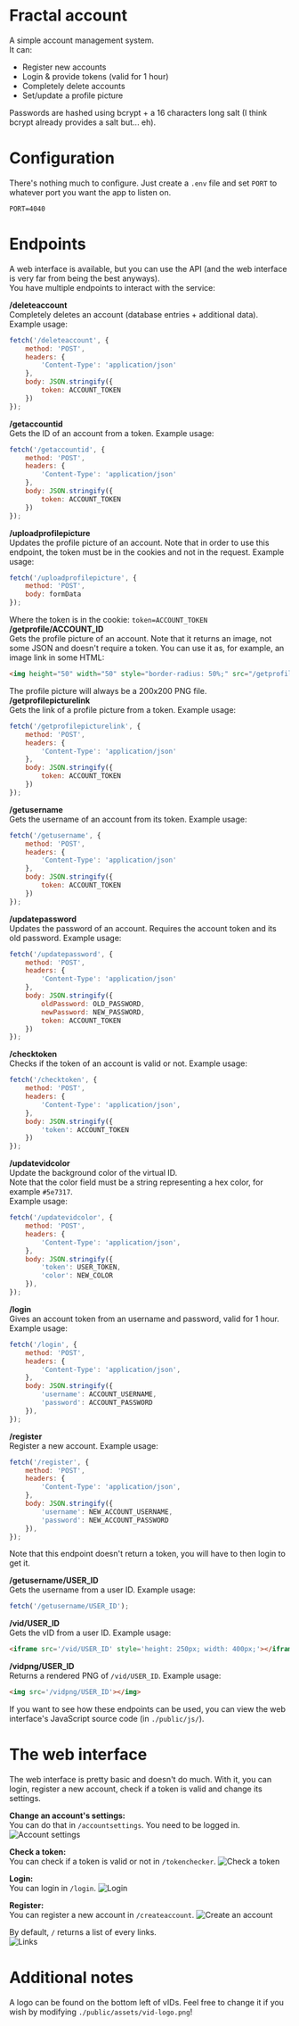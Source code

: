 # Fractal account
A simple account management system.\
It can:
- Register new accounts
- Login & provide tokens (valid for 1 hour)
- Completely delete accounts
- Set/update a profile picture

Passwords are hashed using bcrypt + a 16 characters long salt (I think bcrypt already provides a salt but... eh).
# Configuration
There's nothing much to configure. Just create a `.env` file and set `PORT` to whatever port you want the app to listen on.
```dotenv
PORT=4040
```
# Endpoints
A web interface is available, but you can use the API (and the web interface is very far from being the best anyways).\
You have multiple endpoints to interact with the service:

**/deleteaccount**\
Completely deletes an account (database entries + additional data). Example usage:
```js
fetch('/deleteaccount', {
    method: 'POST',
    headers: {
        'Content-Type': 'application/json'
    },
    body: JSON.stringify({
        token: ACCOUNT_TOKEN
    })
});
```
**/getaccountid**\
Gets the ID of an account from a token. Example usage:
```js
fetch('/getaccountid', {
    method: 'POST',
    headers: {
        'Content-Type': 'application/json'
    },
    body: JSON.stringify({
        token: ACCOUNT_TOKEN
    })
});
```
**/uploadprofilepicture**\
Updates the profile picture of an account. Note that in order to use this endpoint, the token must be in the cookies and not in the request. Example usage:
```js
fetch('/uploadprofilepicture', {
    method: 'POST',
    body: formData
});
```
Where the token is in the cookie: `token=ACCOUNT_TOKEN`\
**/getprofile/ACCOUNT_ID**\
Gets the profile picture of an account. Note that it returns an image, not some JSON and doesn't require a token. You can use it as, for example, an image link in some HTML:
```html
<img height="50" width="50" style="border-radius: 50%;" src="/getprofile/13">
```
The profile picture will always be a 200x200 PNG file.\
**/getprofilepicturelink**\
Gets the link of a profile picture from a token. Example usage:
```js
fetch('/getprofilepicturelink', {
    method: 'POST',
    headers: {
        'Content-Type': 'application/json'
    },
    body: JSON.stringify({
        token: ACCOUNT_TOKEN
    })
});
```
**/getusername**\
Gets the username of an account from its token. Example usage:
```js
fetch('/getusername', {
    method: 'POST',
    headers: {
        'Content-Type': 'application/json'
    },
    body: JSON.stringify({
        token: ACCOUNT_TOKEN
    })
});
```
**/updatepassword**\
Updates the password of an account. Requires the account token and its old password. Example usage:
```js
fetch('/updatepassword', {
    method: 'POST',
    headers: {
        'Content-Type': 'application/json'
    },
    body: JSON.stringify({
        oldPassword: OLD_PASSWORD,
        newPassword: NEW_PASSWORD,
        token: ACCOUNT_TOKEN
    })
});
```
**/checktoken**\
Checks if the token of an account is valid or not. Example usage:
```js
fetch('/checktoken', {
    method: 'POST',
    headers: {
        'Content-Type': 'application/json',
    },
    body: JSON.stringify({
        'token': ACCOUNT_TOKEN
    })
});
```
**/updatevidcolor**\
Update the background color of the virtual ID.\
Note that the color field must be a string representing a hex color, for example `#5e7317`. \
Example usage:
```js
fetch('/updatevidcolor', {
    method: 'POST',
    headers: {
        'Content-Type': 'application/json',
    },
    body: JSON.stringify({
        'token': USER_TOKEN,
        'color': NEW_COLOR
    }),
});
```
**/login**\
Gives an account token from an username and password, valid for 1 hour. Example usage:
```js
fetch('/login', {
    method: 'POST',
    headers: {
        'Content-Type': 'application/json',
    },
    body: JSON.stringify({
        'username': ACCOUNT_USERNAME,
        'password': ACCOUNT_PASSWORD
    }),
});
```
**/register**\
Register a new account. Example usage:
```js
fetch('/register', {
    method: 'POST',
    headers: {
        'Content-Type': 'application/json',
    },
    body: JSON.stringify({
        'username': NEW_ACCOUNT_USERNAME,
        'password': NEW_ACCOUNT_PASSWORD
    }),
});
```
Note that this endpoint doesn't return a token, you will have to then login to get it.

**/getusername/USER_ID**\
Gets the username from a user ID. Example usage:
```js
fetch('/getusername/USER_ID');
```
**/vid/USER_ID**\
Gets the vID from a user ID. Example usage:
```html
<iframe src='/vid/USER_ID' style='height: 250px; width: 400px;'></iframe>
```
**/vidpng/USER_ID**\
Returns a rendered PNG of `/vid/USER_ID`. Example usage:
```html
<img src='/vidpng/USER_ID'></img>
```

If you want to see how these endpoints can be used, you can view the web interface's JavaScript source code (in `./public/js/`).
# The web interface
The web interface is pretty basic and doesn't do much. With it, you can login, register a new account, check if a token is valid and change its settings.

**Change an account's settings:**\
You can do that in `/accountsettings`. You need to be logged in.\
![Account settings](screenshots/accountSettings.png)

**Check a token:**\
You can check if a token is valid or not in `/tokenchecker`.
![Check a token](screenshots/tokenChecker.png)

**Login:**\
You can login in `/login`.
![Login](screenshots/login.png)

**Register:**\
You can register a new account in `/createaccount`.
![Create an account](screenshots/createAccount.png)

By default, `/` returns a list of every links.\
![Links](screenshots/links.png)

# Additional notes
A logo can be found on the bottom left of vIDs. Feel free to change it if you wish by modifying `./public/assets/vid-logo.png`!
